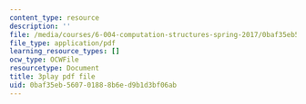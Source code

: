 ```yaml
---
content_type: resource
description: ''
file: /media/courses/6-004-computation-structures-spring-2017/0baf35eb560701888b6ed9b1d3bf06ab_usMPXTDOIn0.pdf
file_type: application/pdf
learning_resource_types: []
ocw_type: OCWFile
resourcetype: Document
title: 3play pdf file
uid: 0baf35eb-5607-0188-8b6e-d9b1d3bf06ab
---
```

